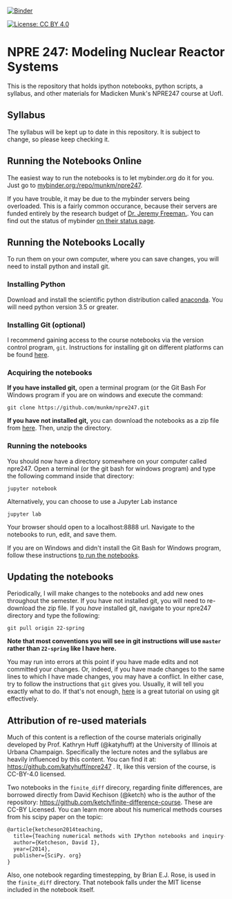 
[![Binder](http://mybinder.org/badge.svg)](https://mybinder.org/v2/gh/munkm/npre247/22-spring)


[![License: CC BY 4.0](https://licensebuttons.net/l/by/4.0/80x15.png)](http://creativecommons.org/licenses/by/4.0/)

# NPRE 247: Modeling Nuclear Reactor Systems

This is the repository that holds ipython notebooks, python scripts, a 
syllabus, and other materials for Madicken Munk's NPRE247 course at UofI. 


## Syllabus

The syllabus will be kept up to date in this repository. It is subject to 
change, so please keep checking it.

## Running the Notebooks Online

The easiest way to run the notebooks is to let mybinder.org do it for you. Just 
go to 
[mybinder.org:/repo/munkm/npre247](http://mybinder.org:/repo/munkm/npre247). 

If you have trouble, it may be due to the mybinder servers being overloaded. 
This is a fairly common occurance, because their servers are funded entirely by 
the research budget of [Dr. Jeremy Freeman.](http://thefreemanlab.com/).
You can find out the status of mybinder [on their status 
page](http://mybinder.org/status).

## Running the Notebooks Locally

To run them on your own computer, where you can save changes, you will need to
install python and install git.

### Installing Python
 
Download and install the scientific python distribution called
[anaconda](https://www.continuum.io/downloads). You will need python version
3.5 or greater. 

### Installing Git (optional)

I recommend gaining access to the course notebooks via the version control
program, `git`. Instructions for installing git on different platforms can be
found [here](https://git-scm.com/book/en/v2/Getting-Started-Installing-Git).

### Acquiring the notebooks

**If you have installed git,** open a terminal program (or the Git Bash For Windows
program if you are on windows and execute the command:

```
git clone https://github.com/munkm/npre247.git
```

**If you have not installed git,** you can download the notebooks as a zip file
from [here](https://github.com/munkm/npre247/archive/master.zip). Then,
unzip the directory. 


### Running the notebooks 


You should now have a directory somewhere on your computer called npre247. Open
a terminal (or the git bash for windows program) and type the following command inside that directory:

```
jupyter notebook
```

Alternatively, you can choose to use a Jupyter Lab instance

```
jupyter lab
```

Your browser should open to a localhost:8888 url. Navigate to the notebooks to
run, edit, and save them.

If you are on Windows and didn't install the Git Bash for Windows program,
follow these instructions [to run the
notebooks](http://jupyter-notebook-beginner-guide.readthedocs.io/en/latest/execute.html).


## Updating the notebooks

Periodically, I will make changes to the notebooks and add new ones throughout
the semester. If you have not installed git, you will need to re-download the
zip file. If you *have* installed git, navigate to your npre247 directory and
type the following:

```
git pull origin 22-spring
```

**Note that most conventions you will see in git instructions will use `master` 
rather than `22-spring` like I have here.**

You may run into errors at this point if you have made edits and not committed
your changes.  Or, indeed, if you have made changes to the same lines to which
I have made changes, you may have a conflict. In either case, try to follow the
instructions that `git` gives you. Usually, it will tell you exactly what to
do.  If that's not enough, [here](http://swcarpentry.github.io/git-novice/) is
a great tutorial on using git effectively.


## Attribution of re-used materials

Much of this content is a reflection of the course materials originally
developed by Prof. Kathryn Huff (@katyhuff) at the University of Illinois at Urbana
Champaign. Specifically the lecture notes and the syllabus are heavily
influenced by this content. You can find it at:
https://github.com/katyhuff/npre247 . It, like this version of the course, is
CC-BY-4.0 licensed.  

Two notebooks in the `finite_diff` direcory, regarding finite 
differences, are borrowed directly from David Kechison (@ketch) who is the 
author of the repository: https://github.com/ketch/finite-difference-course. 
These are CC-BY Licensed.  You can learn more about his numerical methods 
courses from his scipy paper on the topic:

```latex
@article{ketcheson2014teaching,
  title={Teaching numerical methods with IPython notebooks and inquiry-based learning},
  author={Ketcheson, David I},
  year={2014},
  publisher={SciPy. org}
}
```

Also, one notebook regarding timestepping, by Brian E.J. Rose, is used in the 
`finite_diff` directory. That notebook falls under the MIT license included in 
the notebook itself.

